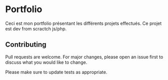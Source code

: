 # Portfolio
Ceci est mon portfolio présentant les différents projets effectués.
Ce projet est dev from scractch js/php.

## Contributing

Pull requests are welcome. For major changes, please open an issue first
to discuss what you would like to change.

Please make sure to update tests as appropriate.
